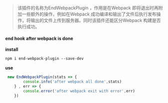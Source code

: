 > 该插件的名称为EndWebpackPlugin ，作用是在Webpack 即将退出时再附加一些额外的操作，例如在Webpack 成功编译和输出了文件后执行发布操作，将输出的文件上传到服务器。同时该插件还能区分Webpack 构建是否执行成功。

#### end hook after webpack is done

**install**

```
npm i end-webpack-plugin --save-dev
```

**use**

```js
 new EndWebpackPlugin(stats => {
        console.info('after webpack all done',stats)
    } , err => {
        console.error('after webpack exit with error',err)        
    })
```

